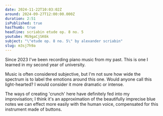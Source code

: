 ```yaml
---
date: 2024-11-22T10:03:02Z
around: 2024-09-27T12:00:00.000Z
duration: 2:51
isPublished: true
hasThumb: true
headline: scriabin etude op. 8 no. 5
youtube: MG9gaCjSK6k
subject: "\"etude op. 8 no. 5\" by alexander scriabin"
slug: m3sj7h9a
---
```

Since 2023 I've been recording piano music from my past. This is one I learned in my second year of university.

Music is often considered subjective, but I'm not sure how wide the spectrum is to label the emotions around this one. Would anyone call this light-hearted? I would consider it more dramatic or intense.

The ways of creating 'crunch' here have definitely fed into my improvisation; I think it's an approximation of the beautifully imprecise blue notes we can effect more easily with the human voice, compensated for this instrument made of buttons.
